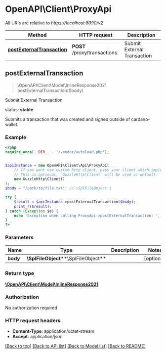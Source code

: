 # OpenAPI\Client\ProxyApi

All URIs are relative to *https://localhost:8090/v2*

Method | HTTP request | Description
------------- | ------------- | -------------
[**postExternalTransaction**](ProxyApi.md#postExternalTransaction) | **POST** /proxy/transactions | Submit External Transaction



## postExternalTransaction

> \OpenAPI\Client\Model\InlineResponse2021 postExternalTransaction($body)

Submit External Transaction

<p align=\"right\">status: <strong>stable</strong></p>  Submits a transaction that was created and signed outside of cardano-wallet.

### Example

```php
<?php
require_once(__DIR__ . '/vendor/autoload.php');


$apiInstance = new OpenAPI\Client\Api\ProxyApi(
    // If you want use custom http client, pass your client which implements `GuzzleHttp\ClientInterface`.
    // This is optional, `GuzzleHttp\Client` will be used as default.
    new GuzzleHttp\Client()
);
$body = "/path/to/file.txt"; // \SplFileObject | 

try {
    $result = $apiInstance->postExternalTransaction($body);
    print_r($result);
} catch (Exception $e) {
    echo 'Exception when calling ProxyApi->postExternalTransaction: ', $e->getMessage(), PHP_EOL;
}
?>
```

### Parameters


Name | Type | Description  | Notes
------------- | ------------- | ------------- | -------------
 **body** | **\SplFileObject****\SplFileObject**|  | [optional]

### Return type

[**\OpenAPI\Client\Model\InlineResponse2021**](../Model/InlineResponse2021.md)

### Authorization

No authorization required

### HTTP request headers

- **Content-Type**: application/octet-stream
- **Accept**: application/json

[[Back to top]](#) [[Back to API list]](../../README.md#documentation-for-api-endpoints)
[[Back to Model list]](../../README.md#documentation-for-models)
[[Back to README]](../../README.md)

